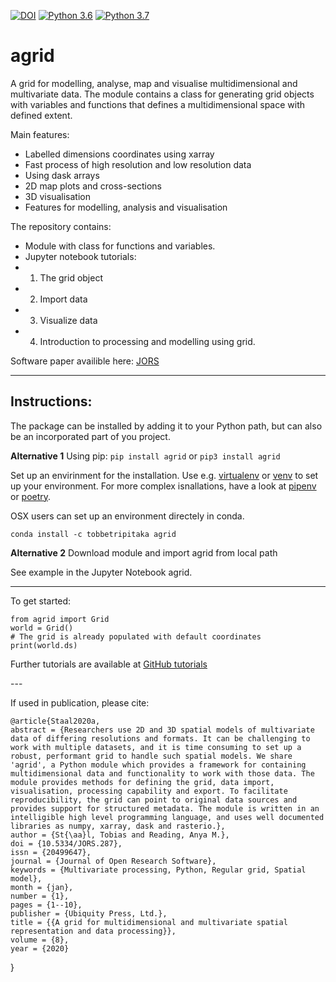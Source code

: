 [![DOI](https://zenodo.org/badge/163904331.svg)](https://zenodo.org/badge/latestdoi/163904331) 
[![Python 3.6](https://img.shields.io/badge/python-3.6-blue.svg)](https://www.python.org/downloads/release/python-360/)
[![Python 3.7](https://img.shields.io/badge/python-3.7-blue.svg)](https://www.python.org/downloads/release/python-370/)

# agrid
A grid for modelling, analyse, map and visualise multidimensional and multivariate data. The module contains a class for generating grid objects with variables and functions that defines a multidimensional space with defined extent. 

Main features:
  - Labelled dimensions coordinates using xarray
  - Fast process of high resolution and low resolution data
  - Using dask arrays
  - 2D map plots and cross-sections
  - 3D visualisation
  - Features for modelling, analysis and visualisation

The repository contains: 
 - Module with class for functions and variables. 
 - Jupyter notebook tutorials:
  - 1. The grid object
  - 2. Import data
  - 3. Visualize data
  - 4. Introduction to processing and modelling using grid. 

Software paper availible here: [JORS](https://openresearchsoftware.metajnl.com/articles/10.5334/jors.287/)

---
## Instructions: 

The package can be installed by adding it to your Python path, but can also be an incorporated part of you project. 

**Alternative 1**
Using pip: 
`pip install agrid` or `pip3 install agrid`

Set up an envirinment for the installation. Use e.g. [virtualenv](https://virtualenv.pypa.io/en/latest/) or [venv](https://docs.python.org/3/library/venv.html) to set up your environment. For more complex isnallations, have a look at [pipenv](https://pipenv.readthedocs.io/en/latest/) or [poetry](https://poetry.eustace.io). 

OSX users can set up an environment directely in conda. 

`conda install -c tobbetripitaka agrid `



**Alternative 2**
Download module and import agrid from local path

See example in the Jupyter Notebook agrid. 

---

To get started:

    from agrid import Grid
    world = Grid()
    # The grid is already populated with default coordinates
    print(world.ds) 

Further tutorials are available at [GitHub tutorials](https://github.com/TobbeTripitaka/agrid/tree/master/tutorials) 


\---

If used in publication, please cite:

    @article{Staal2020a,
    abstract = {Researchers use 2D and 3D spatial models of multivariate data of differing resolutions and formats. It can be challenging to work with multiple datasets, and it is time consuming to set up a robust, performant grid to handle such spatial models. We share 'agrid', a Python module which provides a framework for containing multidimensional data and functionality to work with those data. The module provides methods for defining the grid, data import, visualisation, processing capability and export. To facilitate reproducibility, the grid can point to original data sources and provides support for structured metadata. The module is written in an intelligible high level programming language, and uses well documented libraries as numpy, xarray, dask and rasterio.},
    author = {St{\aa}l, Tobias and Reading, Anya M.},
    doi = {10.5334/JORS.287},
    issn = {20499647},
    journal = {Journal of Open Research Software},
    keywords = {Multivariate processing, Python, Regular grid, Spatial model},
    month = {jan},
    number = {1},
    pages = {1--10},
    publisher = {Ubiquity Press, Ltd.},
    title = {{A grid for multidimensional and multivariate spatial representation and data processing}},
    volume = {8},
    year = {2020}

  }